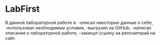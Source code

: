 # LabFirst
В данной лабораторной работе я:
-описал некоторые данные о себе,
-использовал необходимые условия,
-выгрузил на GitHub,
-написал описание к лабораторной работе,
-закинул ссылку на репозиторий на сайт.
